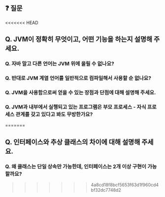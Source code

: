 ## ❓ 질문
<<<<<<< HEAD
## Q. JVM이 정확히 무엇이고, 어떤 기능을 하는지 설명해 주세요.
### Q. 자바 말고 다른 언어는 JVM 위에 올릴 수 없나요?
### Q. 반대로 JVM 계열 언어를 일반적으로 컴파일해서 사용할 순 없나요?
### Q. JVM을 사용함으로써 얻을 수 있는 장점과 단점에 대해 설명해 주세요.
### Q. JVM과 내부에서 실행되고 있는 프로그램은 부모 프로세스 - 자식 프로세스 관계를 갖고 있다고 봐도 무방한가요?
=======
## Q. 인터페이스와 추상 클래스의 차이에 대해 설명해 주세요.
### Q. 왜 클래스는 단일 상속만 가능한데, 인터페이스는 2개 이상 구현이 가능할까요?
>>>>>>> 4a8cd18f8bcf5653f63d1f960cd4bf32dc7748d2
